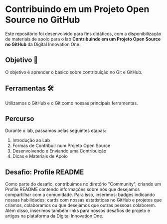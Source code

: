 # Contribuindo em um Projeto Open Source no GitHub

Este repositório foi desenvolvido para fins didáticos, com a disponibilização de materiais de apoio para o lab **Contribuindo em um Projeto Open Source no GitHub** da Digital Innovation One.

## Objetivo 🎯
O objetivo é aprender o básico sobre contribuição no Git e GitHub.

## Ferramentas 🛠️
Utilizamos o GitHub e o Git como nossas principais ferramentas.

## Percurso
Durante o lab, passamos pelas seguintes etapas:

1. Introdução ao Lab
2. Formas de Contribuir num Projeto Open Source
3. Desenvolvendo e Enviando uma Contribuição
4. Dicas e Materiais de Apoio

## Desafio: Profile README
Como parte do desafio, contribuímos no diretório "Community", criando um Profile README contendo informações sobre nós que desejamos compartilhar com a comunidade. Para isso, inserimos: badges indicando nossas habilidades; cards com nossas estatísticas no GitHub e projetos que criamos, colaboramos ou que desejamos que outras pessoas colaborem. Além disso, inserimos também links para nossos desafios de projeto e artigos na plataforma da Digital Innovation One.
